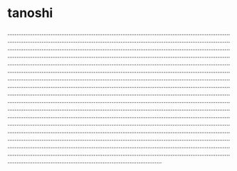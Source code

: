 # tanoshi

..................................................................................................................................................................................................................................................................................................................................................................................................................................................................................................................................................................................................................................................................................................................................................................................................................................................................................................................................................................................................................................................................................................................................................................................................................................................................................................................................................................................................................................................................................................................................................................................................................................................................................................................................................................................................................................................................................................................................................................................................................................................................................................................................................................................................................................................................................